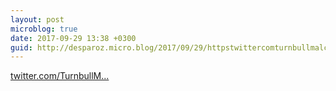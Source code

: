 ```yaml
---
layout: post
microblog: true
date: 2017-09-29 13:38 +0300
guid: http://desparoz.micro.blog/2017/09/29/httpstwittercomturnbullmalcolmstatus.html
---
```

[twitter.com/TurnbullM...](https://twitter.com/TurnbullMalcolm/status/913676680035577856)
